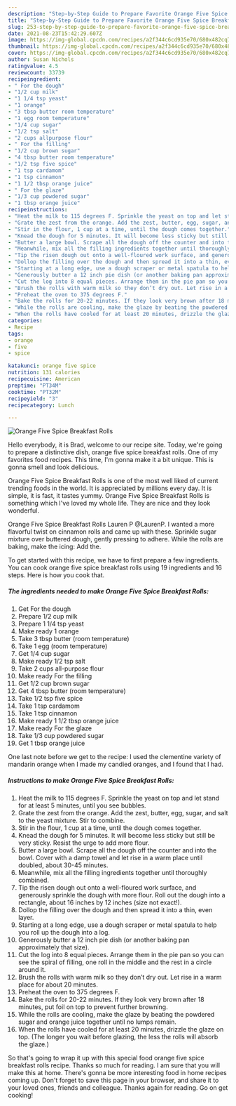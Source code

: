 ```yaml
---
description: "Step-by-Step Guide to Prepare Favorite Orange Five Spice Breakfast Rolls"
title: "Step-by-Step Guide to Prepare Favorite Orange Five Spice Breakfast Rolls"
slug: 253-step-by-step-guide-to-prepare-favorite-orange-five-spice-breakfast-rolls
date: 2021-08-23T15:42:29.607Z
image: https://img-global.cpcdn.com/recipes/a2f344c6cd935e70/680x482cq70/orange-five-spice-breakfast-rolls-recipe-main-photo.jpg
thumbnail: https://img-global.cpcdn.com/recipes/a2f344c6cd935e70/680x482cq70/orange-five-spice-breakfast-rolls-recipe-main-photo.jpg
cover: https://img-global.cpcdn.com/recipes/a2f344c6cd935e70/680x482cq70/orange-five-spice-breakfast-rolls-recipe-main-photo.jpg
author: Susan Nichols
ratingvalue: 4.5
reviewcount: 33739
recipeingredient:
- " For the dough"
- "1/2 cup milk"
- "1 1/4 tsp yeast"
- "1 orange"
- "3 tbsp butter room temperature"
- "1 egg room temperature"
- "1/4 cup sugar"
- "1/2 tsp salt"
- "2 cups allpurpose flour"
- " For the filling"
- "1/2 cup brown sugar"
- "4 tbsp butter room temperature"
- "1/2 tsp five spice"
- "1 tsp cardamom"
- "1 tsp cinnamon"
- "1 1/2 tbsp orange juice"
- " For the glaze"
- "1/3 cup powdered sugar"
- "1 tbsp orange juice"
recipeinstructions:
- "Heat the milk to 115 degrees F. Sprinkle the yeast on top and let stand for at least 5 minutes, until you see bubbles."
- "Grate the zest from the orange. Add the zest, butter, egg, sugar, and salt to the yeast mixture. Stir to combine."
- "Stir in the flour, 1 cup at a time, until the dough comes together."
- "Knead the dough for 5 minutes. It will become less sticky but still be very sticky. Resist the urge to add more flour."
- "Butter a large bowl. Scrape all the dough off the counter and into the bowl. Cover with a damp towel and let rise in a warm place until doubled, about 30-45 minutes."
- "Meanwhile, mix all the filling ingredients together until thoroughly combined."
- "Tip the risen dough out onto a well-floured work surface, and generously sprinkle the dough with more flour. Roll out the dough into a rectangle, about 16 inches by 12 inches (size not exact!)."
- "Dollop the filling over the dough and then spread it into a thin, even layer."
- "Starting at a long edge, use a dough scraper or metal spatula to help you roll up the dough into a log."
- "Generously butter a 12 inch pie dish (or another baking pan approximately that size)."
- "Cut the log into 8 equal pieces. Arrange them in the pie pan so you can see the spiral of filling, one roll in the middle and the rest in a circle around it."
- "Brush the rolls with warm milk so they don’t dry out. Let rise in a warm place for about 20 minutes."
- "Preheat the oven to 375 degrees F."
- "Bake the rolls for 20-22 minutes. If they look very brown after 18 minutes, put foil on top to prevent further browning."
- "While the rolls are cooling, make the glaze by beating the powdered sugar and orange juice together until no lumps remain."
- "When the rolls have cooled for at least 20 minutes, drizzle the glaze on top. (The longer you wait before glazing, the less the rolls will absorb the glaze.)"
categories:
- Recipe
tags:
- orange
- five
- spice

katakunci: orange five spice 
nutrition: 131 calories
recipecuisine: American
preptime: "PT34M"
cooktime: "PT32M"
recipeyield: "3"
recipecategory: Lunch

---
```



![Orange Five Spice Breakfast Rolls](https://img-global.cpcdn.com/recipes/a2f344c6cd935e70/680x482cq70/orange-five-spice-breakfast-rolls-recipe-main-photo.jpg)

Hello everybody, it is Brad, welcome to our recipe site. Today, we're going to prepare a distinctive dish, orange five spice breakfast rolls. One of my favorites food recipes. This time, I'm gonna make it a bit unique. This is gonna smell and look delicious.

Orange Five Spice Breakfast Rolls is one of the most well liked of current trending foods in the world. It is appreciated by millions every day. It is simple, it is fast, it tastes yummy. Orange Five Spice Breakfast Rolls is something which I've loved my whole life. They are nice and they look wonderful.

Orange Five Spice Breakfast Rolls Lauren P @LaurenP. I wanted a more flavorful twist on cinnamon rolls and came up with these. Sprinkle sugar mixture over buttered dough, gently pressing to adhere. While the rolls are baking, make the icing: Add the.


To get started with this recipe, we have to first prepare a few ingredients. You can cook orange five spice breakfast rolls using 19 ingredients and 16 steps. Here is how you cook that.

<!--inarticleads1-->

##### The ingredients needed to make Orange Five Spice Breakfast Rolls:

1. Get  For the dough
1. Prepare 1/2 cup milk
1. Prepare 1 1/4 tsp yeast
1. Make ready 1 orange
1. Take 3 tbsp butter (room temperature)
1. Take 1 egg (room temperature)
1. Get 1/4 cup sugar
1. Make ready 1/2 tsp salt
1. Take 2 cups all-purpose flour
1. Make ready  For the filling
1. Get 1/2 cup brown sugar
1. Get 4 tbsp butter (room temperature)
1. Take 1/2 tsp five spice
1. Take 1 tsp cardamom
1. Take 1 tsp cinnamon
1. Make ready 1 1/2 tbsp orange juice
1. Make ready  For the glaze
1. Take 1/3 cup powdered sugar
1. Get 1 tbsp orange juice


One last note before we get to the recipe: I used the clementine variety of mandarin orange when I made my candied oranges, and I found that I had. 

<!--inarticleads2-->

##### Instructions to make Orange Five Spice Breakfast Rolls:

1. Heat the milk to 115 degrees F. Sprinkle the yeast on top and let stand for at least 5 minutes, until you see bubbles.
1. Grate the zest from the orange. Add the zest, butter, egg, sugar, and salt to the yeast mixture. Stir to combine.
1. Stir in the flour, 1 cup at a time, until the dough comes together.
1. Knead the dough for 5 minutes. It will become less sticky but still be very sticky. Resist the urge to add more flour.
1. Butter a large bowl. Scrape all the dough off the counter and into the bowl. Cover with a damp towel and let rise in a warm place until doubled, about 30-45 minutes.
1. Meanwhile, mix all the filling ingredients together until thoroughly combined.
1. Tip the risen dough out onto a well-floured work surface, and generously sprinkle the dough with more flour. Roll out the dough into a rectangle, about 16 inches by 12 inches (size not exact!).
1. Dollop the filling over the dough and then spread it into a thin, even layer.
1. Starting at a long edge, use a dough scraper or metal spatula to help you roll up the dough into a log.
1. Generously butter a 12 inch pie dish (or another baking pan approximately that size).
1. Cut the log into 8 equal pieces. Arrange them in the pie pan so you can see the spiral of filling, one roll in the middle and the rest in a circle around it.
1. Brush the rolls with warm milk so they don’t dry out. Let rise in a warm place for about 20 minutes.
1. Preheat the oven to 375 degrees F.
1. Bake the rolls for 20-22 minutes. If they look very brown after 18 minutes, put foil on top to prevent further browning.
1. While the rolls are cooling, make the glaze by beating the powdered sugar and orange juice together until no lumps remain.
1. When the rolls have cooled for at least 20 minutes, drizzle the glaze on top. (The longer you wait before glazing, the less the rolls will absorb the glaze.)




So that's going to wrap it up with this special food orange five spice breakfast rolls recipe. Thanks so much for reading. I am sure that you will make this at home. There's gonna be more interesting food in home recipes coming up. Don't forget to save this page in your browser, and share it to your loved ones, friends and colleague. Thanks again for reading. Go on get cooking!
